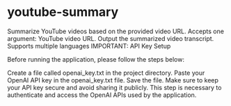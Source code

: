 # youtube-summary
 
 
 
 Summarize YouTube videos based on the provided video URL.
 Accepts one argument: YouTube video URL.
 Output the summarized video transcript.
 Supports multiple languages
 IMPORTANT: API Key Setup

Before running the application, please follow the steps below:

Create a file called openai_key.txt in the project directory.
Paste your OpenAI API key in the openai_key.txt file.
Save the file.
Make sure to keep your API key secure and avoid sharing it publicly. This step is necessary to authenticate and access the OpenAI APIs used by the application.
